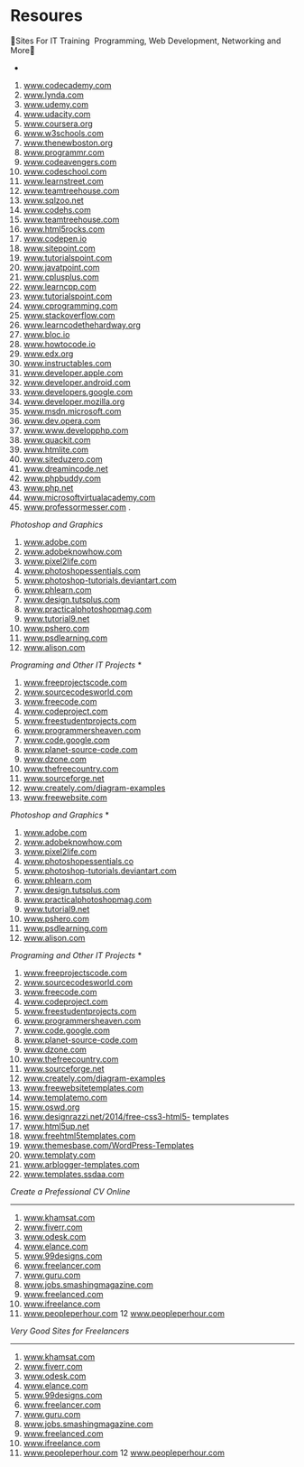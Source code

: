 # Resoures
🔰Sites For IT Training  Programming, Web Development, Networking and More🔰




*
1. www.codecademy.com 
2. www.lynda.com 
3. www.udemy.com 
4. www.udacity.com 
5. www.coursera.org 
6. www.w3schools.com 
7. www.thenewboston.org 
8. www.programmr.com 
9. www.codeavengers.com 
10. www.codeschool.com 
11. www.learnstreet.com 
12. www.teamtreehouse.com 
13. www.sqlzoo.net 
14. www.codehs.com 
15. www.teamtreehouse.com 
16. www.html5rocks.com 
17. www.codepen.io 
18. www.sitepoint.com 
19. www.tutorialspoint.com 
20. www.javatpoint.com 
21. www.cplusplus.com 
22. www.learncpp.com 
23. www.tutorialspoint.com 
24. www.cprogramming.com 
25. www.stackoverflow.com 
26. www.learncodethehardway.org 
27. www.bloc.io 
28. www.howtocode.io 
29. www.edx.org 
30. www.instructables.com 
31. www.developer.apple.com 
32. www.developer.android.com 
33. www.developers.google.com 
34. www.developer.mozilla.org 
35. www.msdn.microsoft.com 
36. www.dev.opera.com 
37. www.www.developphp.com 
38. www.quackit.com 
39. www.htmlite.com 
40. www.siteduzero.com 
41. www.dreamincode.net 
42. www.phpbuddy.com 
43. www.php.net 
44. www.microsoftvirtualacademy.com 
45. www.professormesser.com .

*Photoshop and Graphics*

1. www.adobe.com 
2. www.adobeknowhow.com 
3. www.pixel2life.com 
4. www.photoshopessentials.com 
5. www.photoshop-tutorials.deviantart.com 
6. www.phlearn.com 
7. www.design.tutsplus.com 
8. www.practicalphotoshopmag.com 
9. www.tutorial9.net 
10. www.pshero.com 
11. www.psdlearning.com 
12. www.alison.com 

*Programing and Other IT Projects*
*
1. www.freeprojectscode.com 
2. www.sourcecodesworld.com
3. www.freecode.com 
4. www.codeproject.com 
5. www.freestudentprojects.com 
6. www.programmersheaven.com 
7. www.code.google.com
8. www.planet-source-code.com 
9. www.dzone.com 
10. www.thefreecountry.com 
11. www.sourceforge.net 
12. www.creately.com/diagram-examples 
13. www.freewebsite.com

*Photoshop and Graphics*
*
1. www.adobe.com
2. www.adobeknowhow.com
3. www.pixel2life.com
4. www.photoshopessentials.co
5. www.photoshop-tutorials.deviantart.com
6. www.phlearn.com
7. www.design.tutsplus.com
8. www.practicalphotoshopmag.com
9. www.tutorial9.net
10. www.pshero.com
11. www.psdlearning.com
12. www.alison.com

*Programing and Other IT Projects*
*
1. www.freeprojectscode.com
2. www.sourcecodesworld.com
3. www.freecode.com
4. www.codeproject.com
5. www.freestudentprojects.com
6. www.programmersheaven.com
7. www.code.google.com
8. www.planet-source-code.com
9. www.dzone.com
10. www.thefreecountry.com
11. www.sourceforge.net
12. www.creately.com/diagram-examples
13. www.freewebsitetemplates.com
14. www.templatemo.com
15. www.oswd.org
16. www.designrazzi.net/2014/free-css3-html5- templates
17. www.html5up.net
18. www.freehtml5templates.com
19. www.themesbase.com/WordPress-Templates
20. www.templaty.com
21. www.arblogger-templates.com
22. www.templates.ssdaa.com

*Create a Prefessional CV Online*
****
1. www.khamsat.com
2. www.fiverr.com
3. www.odesk.com
4. www.elance.com
5. www.99designs.com
6. www.freelancer.com
7. www.guru.com
8. www.jobs.smashingmagazine.com
9. www.freelanced.com
10. www.ifreelance.com
11. www.peopleperhour.com
12 www.peopleperhour.com

*Very Good Sites for Freelancers*
***

1. www.khamsat.com
2. www.fiverr.com
3. www.odesk.com
4. www.elance.com
5. www.99designs.com
6. www.freelancer.com
7. www.guru.com
8. www.jobs.smashingmagazine.com
9. www.freelanced.com
10. www.ifreelance.com
11. www.peopleperhour.com
12 www.peopleperhour.com
